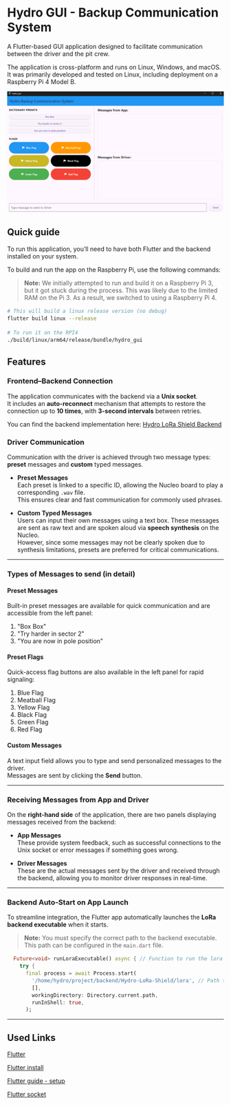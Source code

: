 # Hydro GUI - Backup Communication System

A Flutter-based GUI application designed to facilitate communication between the driver and the pit crew.

The application is cross-platform and runs on Linux, Windows, and macOS. It was primarily developed and tested on Linux, including deployment on a Raspberry Pi 4 Model B.

![img-frontend](./img/frontend.png)

## Quick guide
To run this application, you’ll need to have both Flutter and the backend installed on your system.

To build and run the app on the Raspberry Pi, use the following commands:

>**Note:** We initially attempted to run and build it on a Raspberry Pi 3, but it got stuck during the process. This was likely due to the limited RAM on the Pi 3. As a result, we switched to using a Raspberry Pi 4.

```bash
# This will build a linux release version (no debug)
flutter build linux --release

# To run it on the RPI4
./build/linux/arm64/release/bundle/hydro_gui
```

## Features

### Frontend–Backend Connection

The application communicates with the backend via a **Unix socket**.  
It includes an **auto-reconnect** mechanism that attempts to restore the connection up to **10 times**, with **3-second intervals** between retries.

You can find the backend implementation here: [Hydro LoRa Shield Backend](https://github.com/Hydro-backup-Systeem/Hydro-LoRa-Shield.git)

### Driver Communication

Communication with the driver is achieved through two message types: **preset** messages and **custom** typed messages.

- **Preset Messages**  
  Each preset is linked to a specific ID, allowing the Nucleo board to play a corresponding `.wav` file.  
  This ensures clear and fast communication for commonly used phrases.

- **Custom Typed Messages**  
  Users can input their own messages using a text box. These messages are sent as raw text and are spoken aloud via **speech synthesis** on the Nucleo.  
  However, since some messages may not be clearly spoken due to synthesis limitations, presets are preferred for critical communications.

---

### Types of Messages to send (in detail)

#### Preset Messages

Built-in preset messages are available for quick communication and are accessible from the left panel:

1. "Box Box"
2. "Try harder in sector 2"
3. "You are now in pole position"

#### Preset Flags

Quick-access flag buttons are also available in the left panel for rapid signaling:

1. Blue Flag
2. Meatball Flag  
3. Yellow Flag  
4. Black Flag  
5. Green Flag  
6. Red Flag

#### Custom Messages

A text input field allows you to type and send personalized messages to the driver.  
Messages are sent by clicking the **Send** button.

---

### Receiving Messages from App and Driver

On the **right-hand side** of the application, there are two panels displaying messages received from the backend:

- **App Messages**  
  These provide system feedback, such as successful connections to the Unix socket or error messages if something goes wrong.

- **Driver Messages**  
  These are the actual messages sent by the driver and received through the backend, allowing you to monitor driver responses in real-time.

--- 
### Backend Auto-Start on App Launch

To streamline integration, the Flutter app automatically launches the **LoRa backend executable** when it starts.

>**Note:** You must specify the correct path to the backend executable.  
This path can be configured in the `main.dart` file.

```dart
  Future<void> runLoraExecutable() async { // Function to run the lora executable
    try {
      final process = await Process.start(
        '/home/hydro/project/backend/Hydro-LoRa-Shield/lora', // Path to the lora executable
        [],
        workingDirectory: Directory.current.path,
        runInShell: true,
      );
```
---

## Used Links

[Flutter](https://codelabs.developers.google.com/codelabs/flutter-codelab-first#0)

[Flutter install](https://docs.flutter.dev/get-started/install)

[Flutter guide - setup](https://www.youtube.com/watch?v=1xipg02Wu8s&ab_channel=Fireship)

[Flutter socket](https://pub.dev/packages/socket_io_client)



